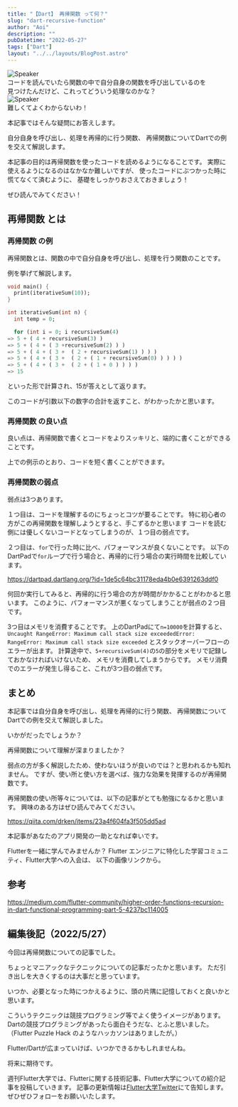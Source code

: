 ```yaml
---
title: "【Dart】 再帰関数 って何？"
slug: "dart-recursive-function"
author: "Aoi"
description: ""
pubDatetime: "2022-05-27"
tags: ["Dart"]
layout: "../../layouts/BlogPost.astro"
---
```


<div class="speech-bubble-container">
  <div class="speech-bubble-avatar">
    <img src="https://blog.flutteruniv.com/wp-content/themes/cocoon-master/images/ojisan.png" alt="Speaker" />
  </div>
  <div class="speech-bubble">
    <div class="speech-bubble-content">
      コードを読んでいたら関数の中で自分自身の関数を呼び出しているのを
    </div>
    <div class="speech-bubble-arrow arrow-left"></div>
  </div>
</div>
見つけたんだけど、これってどういう処理なのかな？

<div class="speech-bubble-container">
  <div class="speech-bubble-avatar">
    <img src="https://blog.flutteruniv.com/wp-content/themes/cocoon-master/images/obasan.png" alt="Speaker" />
  </div>
  <div class="speech-bubble">
    <div class="speech-bubble-content">
      難しくてよくわからないわ！
    </div>
    <div class="speech-bubble-arrow arrow-left"></div>
  </div>
</div>

本記事ではそんな疑問にお答えします。

自分自身を呼び出し、処理を再帰的に行う関数、
再帰関数についてDartでの例を交えて解説します。

本記事の目的は再帰関数を使ったコードを読めるようになることです。
実際に使えるようになるのはなかなか難しいですが、
使ったコードにぶつかった時に慌てなくて済むように、
基礎をしっかりおさえておきましょう！

ぜひ読んでみてください！

## 再帰関数 とは

### 再帰関数 の例

再帰関数とは、関数の中で自分自身を呼び出し、処理を行う関数のことです。

例を挙げて解説します。

```dart
void main() {
  print(iterativeSum(10));
}

int iterativeSum(int n) {
  int temp = 0;

  for (int i = 0; i recursiveSum(4)
=> 5 + ( 4 + recursiveSum(3) )
=> 5 + ( 4 + ( 3 +recursiveSum(2) ) )
=> 5 + ( 4 + ( 3 +  ( 2 + recursiveSum(1) ) ) )
=> 5 + ( 4 + ( 3 +  ( 2 + ( 1 + recursiveSum(0) ) ) ) )
=> 5 + ( 4 + ( 3 +  ( 2 + ( 1 + 0 ) ) ) )
=> 15
```

といった形で計算され、15が答えとして返ります。

このコードが引数以下の数字の合計を返すこと、がわかったかと思います。

### 再帰関数 の良い点

良い点は、再帰関数で書くとコードをよりスッキリと、端的に書くことができることです。

上での例示のとおり、コードを短く書くことができます。

### 再帰関数の弱点

弱点は3つあります。

１つ目は、コードを理解するのにちょっとコツが要ることです。
特に初心者の方がこの再帰関数を理解しようとすると、手こずるかと思います
コードを読む側には優しくないコードとなってしまうのが、１つ目の弱点です。

２つ目は、`for`で行った時に比べ、パフォーマンスが良くないことです。
以下のDartPadで`for`ループで行う場合と、再帰的に行う場合の実行時間を比較しています。

https://dartpad.dartlang.org/?id=1de5c64bc31178eda4b0e6391263ddf0

何回か実行してみると、再帰的に行う場合の方が時間がかかることがわかると思います。
このように、パフォーマンスが悪くなってしまうことが弱点の２つ目です。

3つ目はメモリを消費することです。
上のDartPadにて`n=10000`を計算すると、
`Uncaught RangeError: Maximum call stack size exceededError: RangeError: Maximum call stack size exceeded`
とスタックオーバーフローのエラーが出ます。
計算途中で、`5+recursiveSum(4)`の`5`の部分をメモリで記録しておかなければいけないため、
メモリを消費してしまうからです。
メモリ消費でのエラーが発生し得ること、これが3つ目の弱点です。

## まとめ

本記事では自分自身を呼び出し、処理を再帰的に行う関数、
再帰関数についてDartでの例を交えて解説しました。

いかがだったでしょうか？

再帰関数について理解が深まりましたか？

弱点の方が多く解説したため、使わないほうが良いのでは？と思われるかも知れません。
ですが、使い所と使い方を選べば、強力な効果を発揮するのが再帰関数です。

再帰関数の使い所等々については、以下の記事がとても勉強になるかと思います。
興味のある方はぜひ読んでみてください。

https://qiita.com/drken/items/23a4f604fa3f505dd5ad

本記事があなたのアプリ開発の一助となれば幸いです。

Flutterを一緒に学んでみませんか？
Flutter エンジニアに特化した学習コミュニティ、Flutter大学への入会は、
以下の画像リンクから。

## 参考

https://medium.com/flutter-community/higher-order-functions-recursion-in-dart-functional-programming-part-5-4237bc114005

## 編集後記（2022/5/27）

今回は再帰関数についての記事でした。

ちょっとマニアックなテクニックについての記事だったかと思います。
ただ引き出しを大きくするのは大事だと思っています。

いつか、必要となった時につかえるように、頭の片隅に記憶しておくと良いかと思います。

こういうテクニックは競技プログラミング等でよく使うイメージがあります。
Dartの競技プログラミングがあったら面白そうだな、とふと思いました。
（Flutter Puzzle Hack のようなハッカソンはありましたが。）

Flutter/Dartが広まっていけば、いつかできるかもしれませんね。

将来に期待です。

週刊Flutter大学では、Flutterに関する技術記事、Flutter大学についての紹介記事を投稿していきます。
記事の更新情報は[Flutter大学Twitter](https://twitter.com/FlutterUniv)にて告知します。
ぜひぜひフォローをお願いいたします。